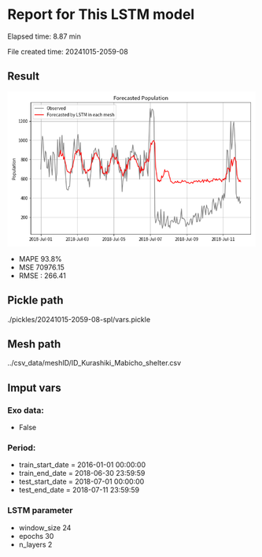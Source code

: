 
# Report for This LSTM model 
Elapsed time: 8.87 min

File created time: 20241015-2059-08

## Result 
<img src="20241015-2059-08.png" width='600'/>

- MAPE	93.8%
- MSE 	70976.15
- RMSE : 266.41

## Pickle path
./pickles/20241015-2059-08-spl/vars.pickle

## Mesh path
../csv_data/meshID/ID_Kurashiki_Mabicho_shelter.csv

## Imput vars

### Exo data:
- False

### Period:
- train_start_date    = 2016-01-01 00:00:00
- train_end_date      = 2018-06-30 23:59:59
- test_start_date     = 2018-07-01 00:00:00  
- test_end_date       = 2018-07-11 23:59:59

### LSTM parameter
- window_size	24
- epochs	30
- n_layers	2

